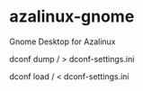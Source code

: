 # azalinux-gnome
Gnome Desktop for Azalinux

dconf dump / > dconf-settings.ini

dconf load / < dconf-settings.ini
